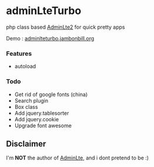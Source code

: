 # adminLteTurbo
php class based [AdminLte2](https://almsaeedstudio.com) for quick pretty apps

Demo : [adminlteturbo.jambonbill.org](http://adminlteturbo.jambonbill.org)

### Features
- autoload

### Todo
- Get rid of google fonts (china)
- Search plugin
- Box class
- Add jquery.tablesorter
- Add jquery.cookie
- Upgrade font awesome

## Disclaimer
I'm **NOT** the author of [AdminLte](https://almsaeedstudio.com), and i dont pretend to be :)
